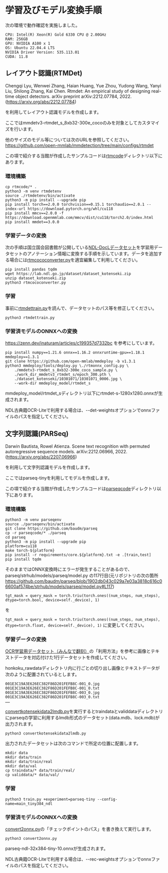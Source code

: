 # 学習及びモデル変換手順
次の環境で動作確認を実施しました。
```
CPU: Intel(R) Xeon(R) Gold 6330 CPU @ 2.00GHz
RAM: 256GB
GPU: NVIDIA A100 x 1
OS: Ubuntu 22.04.4 LTS
NVIDIA Driver Version: 535.113.01
CUDA: 11.8
```

## レイアウト認識(RTMDet)

Chengqi Lyu, Wenwei Zhang, Haian Huang, Yue Zhou, Yudong Wang, Yanyi Liu, Shilong Zhang, Kai Chen. Rtmdet: An empirical study of designing real-time object detectors. arXiv preprint arXiv:2212.07784, 2022.(https://arxiv.org/abs/2212.07784)

を利用してレイアウト認識モデルを作成します。

ここではmmdetv3-rtmdet_s_8xb32-300e_cocoのみを対象としてカスタマイズを行います。

他のサイズのモデル等については次のURLを参照してください。
https://github.com/open-mmlab/mmdetection/tree/main/configs/rtmdet

この項で紹介する当館が作成したサンプルコードは[rtmcode](./rtmcode)ディレクトリ以下にあります。

### 環境構築
```
cp rtmcode/* .
python3 -m venv rtmdetenv
source ./rtmdetenv/bin/activate
python3 -m pip install --upgrade pip
pip install torch==2.0.0 torchvision==0.15.1 torchaudio==2.0.1 --index-url https://download.pytorch.org/whl/cu118
pip install mmcv==2.0.0 -f https://download.openmmlab.com/mmcv/dist/cu118/torch2.0/index.html
pip install mmdet==3.0.0
```

### 学習データの変換
次の手順は国立国会図書館が公開している[NDL-DocLデータセット](https://github.com/ndl-lab/layout-dataset)を学習用データセットのアノテーション情報に変換する手順を示しています。データを追加する場合には[rtmcococonverter.py](./rtmcode/rtmcococonverter.py)を適宜編集して利用してください。

```
pip install pandas tqdm
wget https://lab.ndl.go.jp/dataset/dataset_kotenseki.zip
unzip dataset_kotenseki.zip
python3 rtmcococonverter.py
```

### 学習
事前に[rtmdettrain.py](./rtmcode/rtmdettrain.py)を読んで、データセットのパス等を修正してください。
```
python3 rtmdettrain.py
```

### 学習済モデルのONNXへの変換

https://zenn.dev/inaturam/articles/c199357d7332bc
を参考にしています。

```
pip install numpy==1.21.6 onnx==1.16.2 onnxruntime-gpu==1.18.1  mmdeploy==1.3.1
git clone https://github.com/open-mmlab/mmdeploy -b v1.3.1
python3 mmdeploy/tools/deploy.py \./rtmonnx_config.py \
    ./mmdetv3-rtmdet_s_8xb32-300e_coco_sample.py \
    ./work_dir_mmdetv3_rtmdet_s/epoch_300.pth \
    ./dataset_kotenseki/10301071/10301071_0006.jpg \
    --work-dir mmdeploy_model/rtmdet_s
```
mmdeploy_model/rtmdet_sディレクトリ以下にrtmdet-s-1280x1280.onnxが生成されます。

NDL古典籍OCR-Liteで利用する場合は、--det-weightsオプションでonnxファイルのパスを指定してください。


## 文字列認識(PARSeq)
Darwin Bautista, Rowel Atienza. Scene text recognition with permuted autoregressive sequence models. arXiv:2212.06966, 2022. (https://arxiv.org/abs/2207.06966)

を利用して文字列認識モデルを作成します。

ここではparseq-tinyを利用してモデルを作成します。

この項で紹介する当館が作成したサンプルコードは[parseqcode](./parseqcode)ディレクトリ以下にあります。

### 環境構築
```
python3 -m venv parseqenv
source ./parseqenv/bin/activate
git clone https://github.com/baudm/parseq
cp -r parseqcode/* ./parseq
cd parseq
python3 -m pip install --upgrade pip
platform=cu118
make torch-${platform}
pip install -r requirements/core.${platform}.txt -e .[train,test]
pip install tqdm
```

そのままではONNX変換時にエラーが発生することがあるので、parseq/strhub/models/parseq/model.py
の117行目(元リポジトリの次の箇所
https://github.com/baudm/parseq/blob/1902db043c029a7e03a3818c616c06600af574be/strhub/models/parseq/model.py#L117)

```tgt_mask = query_mask = torch.triu(torch.ones((num_steps, num_steps), dtype=torch.bool, device=self._device), 1)```

を

```tgt_mask = query_mask = torch.triu(torch.ones((num_steps, num_steps), dtype=torch.float, device=self._device), 1)```
に変更してください。

### 学習データの変換

[OCR学習用データセット（みんなで翻刻）](https://github.com/ndl-lab/ndl-minhon-ocrdataset)の「利用方法」を参考に画像とテキストデータを対応付けた1行データセットを作成してください。

honkoku_rawdataディレクトリ内に行ごとの切り出し画像とテキストデータが次のように配置されているとします。
```
001E3C19A3E626EC382F86D201FEFB8C-001_0.jpg
001E3C19A3E626EC382F86D201FEFB8C-001_0.txt
001E3C19A3E626EC382F86D201FEFB8C-003_0.jpg
001E3C19A3E626EC382F86D201FEFB8C-003_0.txt
……
```

[convertkotensekidata2lmdb.py](./parseqcode/convertkotensekidata2lmdb.py)を実行するとtraindataとvaliddataディレクトリにparseqの学習に利用するlmdb形式のデータセット(data.mdb、lock.mdb)が出力されます。

```
python3 convertkotensekidata2lmdb.py
```

出力されたデータセットは次のコマンドで所定の位置に配置します。
```
mkdir data
mkdir data/train
mkdir data/train/real
mkdir data/val
cp traindata/* data/train/real/
cp validdata/* data/val/
```

### 学習

```
python3 train.py +experiment=parseq-tiny --config-name=main_tiny384_ndl
```

### 学習済モデルのONNXへの変換
[convert2onnx.py](./parseqcode/convert2onnx.py)の「チェックポイントのパス」を書き換えて実行します。

```
python3 convert2onnx.py
```

parseq-ndl-32x384-tiny-10.onnxが生成されます。

NDL古典籍OCR-Liteで利用する場合は、--rec-weightsオプションでonnxファイルのパスを指定してください。

